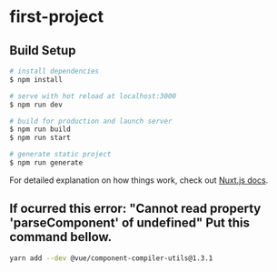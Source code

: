 # first-project

## Build Setup

```bash
# install dependencies
$ npm install

# serve with hot reload at localhost:3000
$ npm run dev

# build for production and launch server
$ npm run build
$ npm run start

# generate static project
$ npm run generate
```

For detailed explanation on how things work, check out [Nuxt.js docs](https://nuxtjs.org).

## If ocurred this error: "Cannot read property 'parseComponent' of undefined" Put this command bellow.
```bash
yarn add --dev @vue/component-compiler-utils@1.3.1 

```
